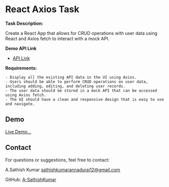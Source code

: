 
# React Axios Task

**Task Description:**

Create a React App that allows for CRUD operations with user data using React and Axios fetch to interact with a mock API.

**Demo API Link**

- [API Link](https://jsonplaceholder.typicode.com/users)

**Requirements:**

    - Display all the existing API data in the UI using Axios.
    - Users should be able to perform CRUD operations on user data, including adding, editing, and deleting user records.
    - The user data should be stored in a mock API that can be accessed using Axios fetch.
    - The UI should have a clean and responsive design that is easy to use and navigate.

## Demo

[Live Demo...](#)

## Contact

For questions or suggestions, feel free to contact:

A.Sathish Kumar [sathishkumarannadurai12@gmail.com](mailto:sathishkumarannadurai12gmail.com)

GitHub: [A-SathishKumar](https://github.com/A-SathishKumar)


